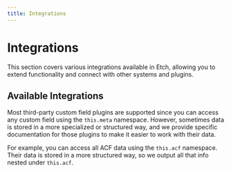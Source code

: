 ```yaml
---
title: Integrations
---
```


# Integrations

This section covers various integrations available in Etch, allowing you to extend functionality and connect with other systems and plugins.

## Available Integrations

Most third-party custom field plugins are supported since you can access any custom field using the `this.meta` namespace. However, sometimes data is stored in a more specialized or structured way, and we provide specific documentation for those plugins to make it easier to work with their data.

For example, you can access all ACF data using the `this.acf` namespace. Their data is stored in a more structured way, so we output all that info nested under `this.acf`.
